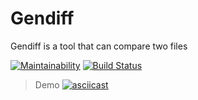 # Gendiff

Gendiff is a tool that can compare two files

[![Maintainability](https://api.codeclimate.com/v1/badges/087a56ccfee9a94dfdd7/maintainability)](https://codeclimate.com/github/kotano/python-project-lvl2/maintainability)
[![Build Status](https://travis-ci.org/kotano/python-project-lvl2.svg?branch=master)](https://travis-ci.org/kotano/python-project-lvl2)

>Demo
[![asciicast](https://asciinema.org/a/AVgGlJJXhj1JoClK6KmxcxUF9.svg)](https://asciinema.org/a/AVgGlJJXhj1JoClK6KmxcxUF9)